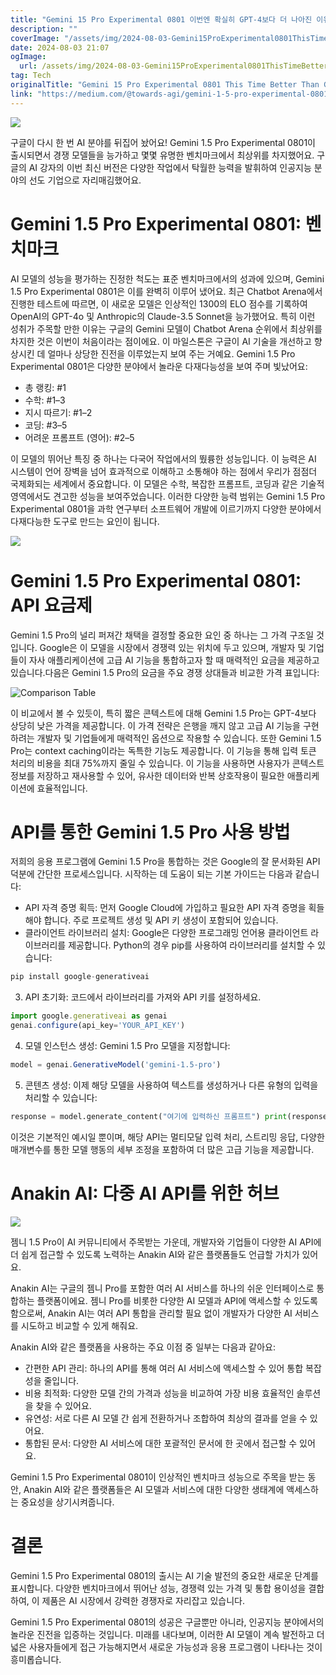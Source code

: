 ```yaml
---
title: "Gemini 15 Pro Experimental 0801 이번엔 확실히 GPT-4보다 더 나아진 이유"
description: ""
coverImage: "/assets/img/2024-08-03-Gemini15ProExperimental0801ThisTimeBetterThanGPT-4forSure_0.png"
date: 2024-08-03 21:07
ogImage: 
  url: /assets/img/2024-08-03-Gemini15ProExperimental0801ThisTimeBetterThanGPT-4forSure_0.png
tag: Tech
originalTitle: "Gemini 15 Pro Experimental 0801 This Time Better Than GPT-4, for Sure"
link: "https://medium.com/@towards-agi/gemini-1-5-pro-experimental-0801-this-time-better-than-gpt-4-for-sure-e3c9531db252"
---
```



<img src="/assets/img/2024-08-03-Gemini15ProExperimental0801ThisTimeBetterThanGPT-4forSure_0.png" />

구글이 다시 한 번 AI 분야를 뒤집어 놨어요! Gemini 1.5 Pro Experimental 0801이 출시되면서 경쟁 모델들을 능가하고 몇몇 유명한 벤치마크에서 최상위를 차지했어요. 구글의 AI 강자의 이번 최신 버전은 다양한 작업에서 탁월한 능력을 발휘하여 인공지능 분야의 선도 기업으로 자리매김했어요.

# Gemini 1.5 Pro Experimental 0801: 벤치마크

AI 모델의 성능을 평가하는 진정한 척도는 표준 벤치마크에서의 성과에 있으며, Gemini 1.5 Pro Experimental 0801은 이를 완벽히 이루어 냈어요. 최근 Chatbot Arena에서 진행한 테스트에 따르면, 이 새로운 모델은 인상적인 1300의 ELO 점수를 기록하여 OpenAI의 GPT-4o 및 Anthropic의 Claude-3.5 Sonnet을 능가했어요. 특히 이런 성취가 주목할 만한 이유는 구글의 Gemini 모델이 Chatbot Arena 순위에서 최상위를 차지한 것은 이번이 처음이라는 점이에요. 이 마일스톤은 구글이 AI 기술을 개선하고 향상시킨 데 얼마나 상당한 진전을 이루었는지 보여 주는 거예요. Gemini 1.5 Pro Experimental 0801은 다양한 분야에서 놀라운 다재다능성을 보여 주며 빛났어요:

<div class="content-ad"></div>

- 총 랭킹: #1
- 수학: #1–3
- 지시 따르기: #1–2
- 코딩: #3–5
- 어려운 프롬프트 (영어): #2–5

이 모델의 뛰어난 특징 중 하나는 다국어 작업에서의 뛌륭한 성능입니다. 이 능력은 AI 시스템이 언어 장벽을 넘어 효과적으로 이해하고 소통해야 하는 점에서 우리가 점점더 국제화되는 세계에서 중요합니다. 이 모델은 수학, 복잡한 프롬프트, 코딩과 같은 기술적 영역에서도 견고한 성능을 보여주었습니다. 이러한 다양한 능력 범위는 Gemini 1.5 Pro Experimental 0801을 과학 연구부터 소프트웨어 개발에 이르기까지 다양한 분야에서 다재다능한 도구로 만드는 요인이 됩니다.

<img src="/assets/img/2024-08-03-Gemini15ProExperimental0801ThisTimeBetterThanGPT-4forSure_1.png" />

# Gemini 1.5 Pro Experimental 0801: API 요금제

<div class="content-ad"></div>

Gemini 1.5 Pro의 널리 퍼져간 채택을 결정할 중요한 요인 중 하나는 그 가격 구조일 것입니다. Google은 이 모델을 시장에서 경쟁력 있는 위치에 두고 있으며, 개발자 및 기업들이 자사 애플리케이션에 고급 AI 기능을 통합하고자 할 때 매력적인 요금을 제공하고 있습니다.다음은 Gemini 1.5 Pro의 요금을 주요 경쟁 상대들과 비교한 가격 표입니다:

![Comparison Table](/assets/img/2024-08-03-Gemini15ProExperimental0801ThisTimeBetterThanGPT-4forSure_2.png)

이 비교에서 볼 수 있듯이, 특히 짧은 콘텍스트에 대해 Gemini 1.5 Pro는 GPT-4보다 상당히 낮은 가격을 제공합니다. 이 가격 전략은 은행을 깨지 않고 고급 AI 기능을 구현하려는 개발자 및 기업들에게 매력적인 옵션으로 작용할 수 있습니다. 또한 Gemini 1.5 Pro는 context caching이라는 독특한 기능도 제공합니다. 이 기능을 통해 입력 토큰 처리의 비용을 최대 75%까지 줄일 수 있습니다. 이 기능을 사용하면 사용자가 콘텍스트 정보를 저장하고 재사용할 수 있어, 유사한 데이터와 반복 상호작용이 필요한 애플리케이션에 효율적입니다.

# API를 통한 Gemini 1.5 Pro 사용 방법

<div class="content-ad"></div>

저희의 응용 프로그램에 Gemini 1.5 Pro을 통합하는 것은 Google의 잘 문서화된 API 덕분에 간단한 프로세스입니다. 시작하는 데 도움이 되는 기본 가이드는 다음과 같습니다:

- API 자격 증명 획득: 먼저 Google Cloud에 가입하고 필요한 API 자격 증명을 획들해야 합니다. 주로 프로젝트 생성 및 API 키 생성이 포함되어 있습니다.
- 클라이언트 라이브러리 설치: Google은 다양한 프로그래밍 언어용 클라이언트 라이브러리를 제공합니다. Python의 경우 pip를 사용하여 라이브러리를 설치할 수 있습니다:

```js
pip install google-generativeai
```

3. API 초기화: 코드에서 라이브러리를 가져와 API 키를 설정하세요.

<div class="content-ad"></div>

```js
import google.generativeai as genai
genai.configure(api_key='YOUR_API_KEY')
```

4. 모델 인스턴스 생성: Gemini 1.5 Pro 모델을 지정합니다:

```js
model = genai.GenerativeModel('gemini-1.5-pro')
```

5. 콘텐츠 생성: 이제 해당 모델을 사용하여 텍스트를 생성하거나 다른 유형의 입력을 처리할 수 있습니다:


<div class="content-ad"></div>

```python
response = model.generate_content("여기에 입력하신 프롬프트") print(response.text)
```

이것은 기본적인 예시일 뿐이며, 해당 API는 멀티모달 입력 처리, 스트리밍 응답, 다양한 매개변수를 통한 모델 행동의 세부 조정을 포함하여 더 많은 고급 기능을 제공합니다.

# Anakin AI: 다중 AI API를 위한 허브

<img src="/assets/img/2024-08-03-Gemini15ProExperimental0801ThisTimeBetterThanGPT-4forSure_3.png" />


<div class="content-ad"></div>

젬니 1.5 Pro이 AI 커뮤니티에서 주목받는 가운데, 개발자와 기업들이 다양한 AI API에 더 쉽게 접근할 수 있도록 노력하는 Anakin AI와 같은 플랫폼들도 언급할 가치가 있어요.

Anakin AI는 구글의 젬니 Pro를 포함한 여러 AI 서비스를 하나의 쉬운 인터페이스로 통합하는 플랫폼이에요. 젬니 Pro를 비롯한 다양한 AI 모델과 API에 액세스할 수 있도록 함으로써, Anakin AI는 여러 API 통합을 관리할 필요 없이 개발자가 다양한 AI 서비스를 시도하고 비교할 수 있게 해줘요.

Anakin AI와 같은 플랫폼을 사용하는 주요 이점 중 일부는 다음과 같아요:

- 간편한 API 관리: 하나의 API를 통해 여러 AI 서비스에 액세스할 수 있어 통합 복잡성을 줄입니다.
- 비용 최적화: 다양한 모델 간의 가격과 성능을 비교하여 가장 비용 효율적인 솔루션을 찾을 수 있어요.
- 유연성: 서로 다른 AI 모델 간 쉽게 전환하거나 조합하여 최상의 결과를 얻을 수 있어요.
- 통합된 문서: 다양한 AI 서비스에 대한 포괄적인 문서에 한 곳에서 접근할 수 있어요.

<div class="content-ad"></div>

Gemini 1.5 Pro Experimental 0801이 인상적인 벤치마크 성능으로 주목을 받는 동안, Anakin AI와 같은 플랫폼들은 AI 모델과 서비스에 대한 다양한 생태계에 액세스하는 중요성을 상기시켜줍니다.

# 결론

Gemini 1.5 Pro Experimental 0801의 출시는 AI 기술 발전의 중요한 새로운 단계를 표시합니다. 다양한 벤치마크에서 뛰어난 성능, 경쟁력 있는 가격 및 통합 용이성을 결합하여, 이 제품은 AI 시장에서 강력한 경쟁자로 자리잡고 있습니다.

Gemini 1.5 Pro Experimental 0801의 성공은 구글뿐만 아니라, 인공지능 분야에서의 놀라운 진전을 입증하는 것입니다. 미래를 내다보며, 이러한 AI 모델이 계속 발전하고 더 넓은 사용자들에게 접근 가능해지면서 새로운 가능성과 응용 프로그램이 나타나는 것이 흥미롭습니다.